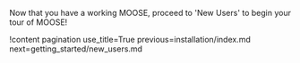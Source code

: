 Now that you have a working MOOSE, proceed to 'New Users' to begin your tour of MOOSE!

!content pagination use_title=True
                    previous=installation/index.md
                    next=getting_started/new_users.md
